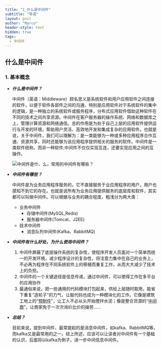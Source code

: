 ```yaml
---
title: "1_什么是中间件"
subtitle: "导语"
layout: post
author: "Marco"
header-style: text
hidden: true
tags:
  - 中间件
---
```


## 什么是中间件

### 1. 基本概念

- ***什么是中间件？***

  ​	中间件（英语：Middleware）顾名思义是系统软件和用户应用软件之间连接的软件，以便于软件各部件之间的沟通，特别是应用软件对于系统软件的集中的逻辑，是一种独立的系统软件或服务程序，分布式应用软件借助这种软件在不同的技术之间共享资源。
  ​	中间件在客户服务器的操作系统、网络和数据库之上，管理计算资源和网络通信。总的作用是为处于自己上层的应用软件提供运行与开发的环境，帮助用户灵活、高效地开发和集成复杂的应用软件。 
  ​	也就是说，关于中间件，我们可以理解为：是一类能够为一种或多种应用程序合作互通、资源共享，同时还能够为该应用程序提供相关的服务的软件。中间件是一类软件统称，而非一种软件;中间件不仅仅实现互连，还要实现应用之间的互操作。
  
  ![中间件是什、么，常用的中间件有哪些？](https://s2.loli.net/2022/04/20/HXbtAhO1dYyjZIF.png)

- ***中间件有哪些？***

  ​	中间件是为业务应用程序服务的，它不直接服务于业应用程序的用户，用户也感知不到它的存在。也就是说所有为业务应用提供服务的底层库和软件，其实都可以叫做中间件。可以根据与业务的耦合程度，粗浅分为两大类：

  - 业务中间件
    - 存储中间件(MySQL,Redis)
    - 服务器中间件(Tomcat、J2EE)
  - 技术中间件
    - 消息队列中间件(Kafka、RabbitMQ)

- ***中间件有什么好处，为什么使用中间件？***

  1. 中间件屏蔽了底层操作系统的复杂性，使程序开发人员面对一个简单而统一的开发环境，减少程序设计的复杂性，将注意力集中在自己的业务上，不必再为程序在不同系统软件上的移植而重复工作，从而大大减少了技术上的负担。
  2. 中间件的一个关键途径是信息传递，通过中间件，可以使得工作在多平台的应用协作
  3. 最通俗来说，把一些通用的代码模块打包起来，供给上层随时取用，能省下重复“造轮子”的力气，让敲代码也成为一种模块化的工作。它像是建筑工地上的“[预制件](https://www.zhihu.com/search?q=预制件&search_source=Entity&hybrid_search_source=Entity&hybrid_search_extra={"sourceType"%3A"answer"%2C"sourceId"%3A1371866762})”，让工人不必从头开始搅拌水泥；像是整合货源的“[中间商](https://www.zhihu.com/search?q=中间商&search_source=Entity&hybrid_search_source=Entity&hybrid_search_extra={"sourceType"%3A"answer"%2C"sourceId"%3A1371866762})”，让商家免于一次次询价比价的操劳……

- ***总结？***

  ​	目前来说，提到中间件，最常提起的是消息中间件，如kafka、RabbitMQ等，而kafka又是最常用的之一。综上所述，应该可以让读者对中间件有一个基础的认识，后面将以kafka为例子，进一步中间信息中间件。